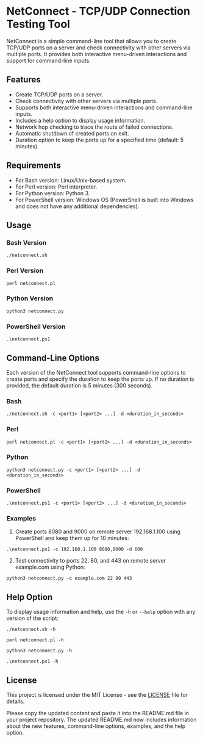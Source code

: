 # NetConnect - TCP/UDP Connection Testing Tool

NetConnect is a simple command-line tool that allows you to create TCP/UDP ports on a server and check connectivity with other servers via multiple ports. It provides both interactive menu-driven interactions and support for command-line inputs.

## Features

- Create TCP/UDP ports on a server.
- Check connectivity with other servers via multiple ports.
- Supports both interactive menu-driven interactions and command-line inputs.
- Includes a help option to display usage information.
- Network hop checking to trace the route of failed connections.
- Automatic shutdown of created ports on exit.
- Duration option to keep the ports up for a specified time (default: 5 minutes).

## Requirements

- For Bash version: Linux/Unix-based system.
- For Perl version: Perl interpreter.
- For Python version: Python 3.
- For PowerShell version: Windows OS (PowerShell is built into Windows and does not have any additional dependencies).

## Usage

### Bash Version

`./netconnect.sh`

### Perl Version

`perl netconnect.pl`

### Python Version

`python3 netconnect.py`

### PowerShell Version

`.\netconnect.ps1`

## Command-Line Options

Each version of the NetConnect tool supports command-line options to create ports and specify the duration to keep the ports up. If no duration is provided, the default duration is 5 minutes (300 seconds).

### Bash

`./netconnect.sh -c <port1> [<port2> ...] -d <duration_in_seconds>`

### Perl

`perl netconnect.pl -c <port1> [<port2> ...] -d <duration_in_seconds>`

### Python

`python3 netconnect.py -c <port1> [<port2> ...] -d <duration_in_seconds>`

### PowerShell

`.\netconnect.ps1 -c <port1> [<port2> ...] -d <duration_in_seconds>`

### Examples

1. Create ports 8080 and 9000 on remote server 192.168.1.100 using PowerShell and keep them up for 10 minutes:

`.\netconnect.ps1 -c 192.168.1.100 8080,9000 -d 600`

2. Test connectivity to ports 22, 80, and 443 on remote server example.com using Python:

`python3 netconnect.py -c example.com 22 80 443`

## Help Option

To display usage information and help, use the `-h` or `--help` option with any version of the script:

`./netconnect.sh -h`

`perl netconnect.pl -h`

`python3 netconnect.py -h`

`.\netconnect.ps1 -h`

## License

This project is licensed under the MIT License - see the [LICENSE](LICENSE) file for details.

Please copy the updated content and paste it into the README.md file in your project repository. The updated README.md now includes information about the new features, command-line options, examples, and the help option.
